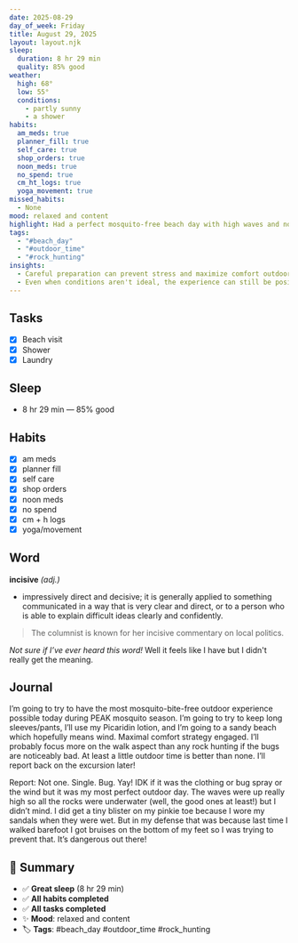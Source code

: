 ```yaml
---
date: 2025-08-29
day_of_week: Friday
title: August 29, 2025
layout: layout.njk
sleep:
  duration: 8 hr 29 min
  quality: 85% good
weather:
  high: 68°
  low: 55°
  conditions:
    - partly sunny
    - a shower
habits:
  am_meds: true
  planner_fill: true
  self_care: true
  shop_orders: true
  noon_meds: true
  no_spend: true
  cm_ht_logs: true
  yoga_movement: true
missed_habits:
  - None
mood: relaxed and content
highlight: Had a perfect mosquito-free beach day with high waves and no bug trouble.
tags:
  - "#beach_day"
  - "#outdoor_time"
  - "#rock_hunting"
insights:
  - Careful preparation can prevent stress and maximize comfort outdoors.
  - Even when conditions aren't ideal, the experience can still be positive.
---
```


## Tasks
- [x] Beach visit  
- [x] Shower  
- [x] Laundry  

## Sleep
- 8 hr 29 min — 85% good  

## Habits
- [x] am meds  
- [x] planner fill  
- [x] self care  
- [x] shop orders  
- [x] noon meds  
- [x] no spend  
- [x] cm + h logs  
- [x] yoga/movement  

## Word
**incisive** *(adj.)*  
- impressively direct and decisive; it is generally applied to something communicated in a way that is very clear and direct, or to a person who is able to explain difficult ideas clearly and confidently.  
> The columnist is known for her incisive commentary on local politics.  

*Not sure if I’ve ever heard this word!* Well it feels like I have but I didn't really get the meaning. 

## Journal
I’m going to try to have the most mosquito-bite-free outdoor experience possible today during PEAK mosquito season. I’m going to try to keep long sleeves/pants, I’ll use my Picaridin lotion, and I’m going to a sandy beach which hopefully means wind. Maximal comfort strategy engaged. I’ll probably focus more on the walk aspect than any rock hunting if the bugs are noticeably bad. At least a little outdoor time is better than none. I’ll report back on the excursion later!  

Report: Not one. Single. Bug. Yay! IDK if it was the clothing or bug spray or the wind but it was my most perfect outdoor day. The waves were up really high so all the rocks were underwater (well, the good ones at least!) but I didn’t mind. I did get a tiny blister on my pinkie toe because I wore my sandals when they were wet. But in my defense that was because last time I walked barefoot I got bruises on the bottom of my feet so I was trying to prevent that. It’s dangerous out there!  

## 📌 Summary
- ✅ **Great sleep** (8 hr 29 min)  
- ✅ **All habits completed**  
- ✅ **All tasks completed**  
- ✨ **Mood**: relaxed and content  
- 🏷️ **Tags**: #beach_day #outdoor_time #rock_hunting  